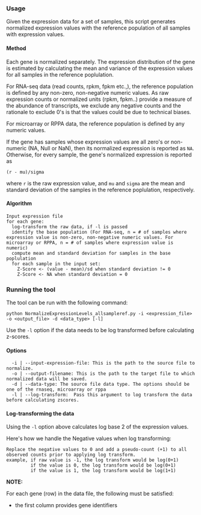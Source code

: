 ### Usage

Given the expression data for a set of samples, this script generates normalized expression values with the reference population of all samples with expression values.

#### Method
Each gene is normalized separately. The expression distribution of the gene is estimated by calculating the mean and variance of the expression values for all samples in the reference poplulation.

For RNA-seq data (read counts, rpkm, fpkm etc.,), the reference population is defined by any non-zero, non-negative numeric values. As raw expression counts or normalized units (rpkm, fpkm..) provide a measure of the abundance of transcripts, we exclude any negative counts and the rationale to exclude 0's is that the values could be due to technical biases.

For microarray or RPPA data, the reference population is defined by any numeric values. 

If the gene has samples whose expression values are all zero's or non-numeric (NA, Null or NaN), then its normalized expression is reported as `NA`. Otherwise, for every sample, the gene's normalized expression is reported as
```
(r - mu)/sigma
```
where `r` is the raw expression value, and `mu` and `sigma` are the mean and standard deviation of the samples in the reference poplulation, respectively.

#### Algorithm
```
Input expression file
for each gene:
  log-transform the raw data, if -l is passed
  identify the base population (For RNA-seq, n = # of samples where expression value is non-zero, non-negative numeric values. For microarray or RPPA, n = # of samples where expression value is numeric)
  compute mean and standard deviation for samples in the base poplulation 
  for each sample in the input set:
    Z-Score <- (value - mean)/sd when standard deviation != 0
    Z-Score <- NA when standard deviation = 0
```

### Running the tool
The tool can be run with the following command:
```
python NormalizeExpressionLevels_allsampleref.py -i <expression_file> -o <output_file> -d <data_type> [-l]
```
Use the `-l` option if the data needs to be log transformed before calculating z-scores.

#### Options

```
  -i | --input-expression-file: This is the path to the source file to normalize.
  -o | --output-filename: This is the path to the target file to which normalized data will be saved.
  -d | --data-type: The source file data type. The options should be one of the rnaseq, microarray or rppa
  -l | --log-transform:  Pass this argument to log transform the data before calculating zscores.
```

#### Log-transforming the data
Using the `-l` option above calculates log base 2 of the expression values.

Here's how we handle the Negative values when log transforming:
```
Replace the negative values to 0 and add a pseudo-count (+1) to all observed counts prior to applying log transform.
example, if raw value is -1, the log transform would be log(0+1)
         if the value is 0, the log transform would be log(0+1)
         if the value is 1, the log transform would be log(1+1)
```

**NOTE:**

For each gene (row) in the data file, the following must be satisfied:
 - the first column provides gene identifiers
